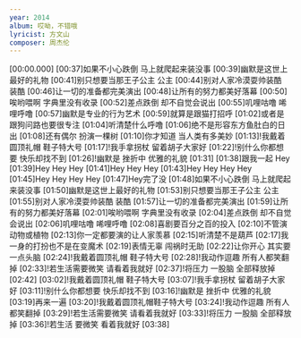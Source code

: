 ```yaml
---
year: 2014
album: 哎呦，不错哦
lyricist: 方文山
composer: 周杰伦
---
```

[00:00.000]
[00:37]如果不小心跌倒 马上就爬起来装没事
[00:39]幽默是这世上最好的礼物
[00:41]别只想要当那王子公主 公主
[00:44]别对人家冷漠耍帅装酷 装酷
[00:46]让一切的准备都完美演出
[00:48]让所有的努力都美好落幕
[00:50]唉哟喂啊 字典里没有收录
[00:52]差点跌倒 却不自觉会说出
[00:55]叽哩咕噜 唏哩呼噜
[00:57]幽默是专业的行为艺术
[00:59]就算是跟猫打招呼
[01:02]或者是跟狗问路也要很专注
[01:04]听清楚什么呼噜
[01:06]绝不是形容东方鱼肚白的日出
[01:08]还有偶尔 扮演一棵树
[01:10]你才知道 当人类有多美妙
[01:13]!我戴着圆顶礼帽 鞋子特大号
[01:17]!我手拿拐杖 留着胡子大家好
[01:22]!别什么你都想要 快乐却找不到
[01:26]!幽默是 挫折中 优雅的礼貌
[01:31]
[01:38]跟我一起 Hey
[01:39]Hey Hey Hey
[01:41]Hey Hey Hey
[01:43]Hey Hey Hey Hey
[01:45]Hey Hey Hey Hey
[01:47]Hey完了没
[01:48]如果不小心跌倒 马上就爬起来装没事
[01:50]幽默是这世上最好的礼物
[01:53]别只想要当那王子公主 公主
[01:55]别对人家冷漠耍帅装酷 装酷
[01:57]让一切的准备都完美演出
[01:59]让所有的努力都美好落幕
[02:01]唉哟喂啊 字典里没有收录
[02:04]差点跌倒 却不自觉会说出
[02:06]叽哩咕噜 唏哩呼噜
[02:08]喜剧要百分之百的投入
[02:10]不管演动物或植物
[02:13]你一定都要演的让人家羡慕
[02:15]听清楚不是葫芦
[02:17]我一身的打扮也不是在变魔术
[02:19]表情无辜 闯祸时无助
[02:22]让你开心 其实要一点头脑
[02:24]!我戴着圆顶礼帽 鞋子特大号
[02:28]!我动作逗趣 所有人都笑翻掉
[02:33]!若生活需要微笑 请看着我就好
[02:37]!将压力 一股脑 全部释放掉
[02:42]
[03:02]!我戴着圆顶礼帽 鞋子特大号
[03:07]!我手拿拐杖 留着胡子大家好
[03:11]!别什么你都想要 快乐却找不到
[03:16]!幽默是 挫折中 优雅的礼貌
[03:19]再来一遍
[03:20]!我戴着圆顶礼帽鞋子特大号
[03:24]!我动作逗趣 所有人都笑翻掉
[03:29]!若生活需要微笑 请看着我就好
[03:33]!将压力 一股脑 全部释放掉
[03:36]!若生活 要微笑 看着我就好
[03:38]